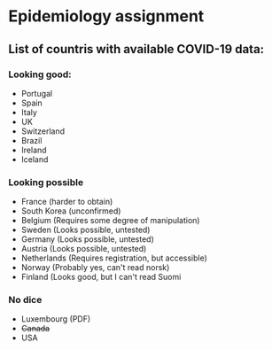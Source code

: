 # Epidemiology assignment

## List of countris with available COVID-19 data:

### Looking good:
* Portugal
* Spain
* Italy
* UK
* Switzerland
* Brazil
* Ireland
* Iceland

### Looking possible
* France (harder to obtain)
* South Korea (unconfirmed)
* Belgium (Requires some degree of manipulation)
* Sweden (Looks possible, untested)
* Germany (Looks possible, untested)
* Austria (Looks possible, untested)
* Netherlands (Requires registration, but accessible)
* Norway (Probably yes, can't read norsk)
* Finland (Looks good, but I can't read Suomi

### No dice
* Luxembourg (PDF) 
* ~~Canada~~
* USA
